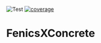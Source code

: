 ![Test](https://github.com/BAMresearch/FenicsXConcrete/actions/workflows/push_tests.yml/badge.svg)
[![coverage](https://img.shields.io/endpoint?url=https://gist.githubusercontent.com/eriktamsen/c10a5b6d0714b1fe2344eb60918e92f8/raw/fenicsxconcrete_main_coverage.json)](https://en.wikipedia.org/wiki/Code_coverage)

# FenicsXConcrete
